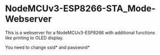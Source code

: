 # NodeMCUv3-ESP8266-STA_Mode-Webserver
This is a webserver for a NodeMCUv3-ESP8266 with additional functions like printing to OLED display.


You need to change ssid* and password*
